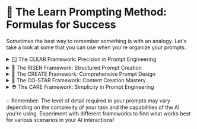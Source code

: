 # 🌟 The Learn Prompting Method: Formulas for Success

Sometimes the best way to remember something is with an analogy. Let's take a look at some that you can use when you're organize your prompts.

<details>
<summary>🪟 The CLEAR Framework: Precision in Prompt Engineering</summary>

Enhance your AI prompts with the CLEAR framework, a systematic approach to creating detailed and effective instructions:

C 🌍 Context
L 📏 Logistics
E 📚 Examples
A 👥 Audience
R 🔬 Refinement

Let's explore each component:

### 🌍 Context (C)
Provide background information or situational details.
<pre><code class="language-plaintext">Example: "We're launching a new eco-friendly product line"</code></pre>

### 📏 Logistics (L)
Specify format, length, or other parameters.
<pre><code class="language-plaintext">Example: "Create a 500-word blog post with 3 main sections"</code></pre>

### 📚 Examples (E)
Offer samples of what you want (or don't want).
<pre><code class="language-plaintext">Example: "Similar in tone to [link to example], but more casual"</code></pre>

### 👥 Audience (A)
Define the target audience for the content.
<pre><code class="language-plaintext">Example: "This is for environmentally conscious millennials"</code></pre>

### 🔬 Refinement (R)
Add constraints or additional details to focus the output.
<pre><code class="language-plaintext">Example: "Include statistics from reputable environmental organizations"</code></pre>

💡 Pro Tip: The CLEAR framework helps you create comprehensive prompts that leave little room for misinterpretation, resulting in more accurate and tailored AI responses.

### Example Prompt Using CLEAR:

<pre><code class="language-plaintext">🌍 Context: Our company is launching a new line of biodegradable packaging materials made from seaweed.

📏 Logistics: Create a 600-word press release with a catchy headline, three body paragraphs, and a boilerplate about our company.

📚 Examples: The tone should be similar to this eco-friendly product launch [insert link], but with more emphasis on innovation and sustainability.

👥 Audience: This press release is aimed at environmental journalists and eco-conscious consumers aged 25-40.

🔬 Refinement:
- Include at least two quotes: one from our CEO and one from an environmental scientist.
- Mention our product's ocean-safe certification.
- Incorporate statistics on plastic pollution in oceans.
- End with a call-to-action for journalists to request product samples.</code></pre>

</details>

<details>
<summary>🌠 The RISEN Framework: Structured Prompt Creation</summary>

R 🎭 Role
I 📝 Instructions
S 🪜 Steps
E 🎯 End Goal
N 🔍 Narrowing

Let's break down each component:

### 🎭 Role (R)
Assign a specific role or persona to the AI.
<pre><code class="language-plaintext">Example: "Act as a professional copywriter" or "You are an expert SEO optimizer"</code></pre>

### 📝 Instructions (I)
Clearly state what you want the AI to do.
<pre><code class="language-plaintext">Example: "Write a blog article about yoga"</code></pre>

### 🪜 Steps (S)
Provide detailed steps for completing the task.
<pre><code class="language-plaintext">Example: "Start with an attention-grabbing hook, include three main points with examples, and end with a strong call-to-action"</code></pre>

### 🎯 End Goal (E)
Specify the desired outcome or target audience.
<pre><code class="language-plaintext">Example: "This article is aimed at intermediate yoga practitioners looking to deepen their practice"</code></pre>

### 🔍 Narrowing (N)
Set constraints or limitations for the output.
<pre><code class="language-plaintext">Example: "Make the article between 500-750 words, use natural language, and avoid overly technical terms"</code></pre>

💡 Pro Tip: Using the RISEN framework transforms basic prompts into powerful, reusable assets for your AI interactions.

### Example Prompt Using RISEN:

<pre><code class="language-plaintext">🎭 Role: Act as a professional copywriter with expertise in health and wellness topics.

📝 Instructions: Write a blog article about the benefits of practicing yoga regularly.

🪜 Steps:
1. Begin with an engaging hook that captures the reader's attention.
2. Present three main benefits of regular yoga practice, each with a real-life example or scientific backing.
3. Include a brief paragraph addressing common misconceptions about yoga.
4. Conclude with a strong call-to-action encouraging readers to start or continue their yoga journey.

🎯 End Goal: This article should inspire and inform intermediate-level yoga practitioners looking to deepen their commitment to regular practice.

🔍 Narrowing:
- Keep the article between 600-800 words.
- Use a friendly, conversational tone while maintaining a professional demeanor.
- Avoid overly technical jargon, but include 2-3 yoga-specific terms with brief explanations.
- Incorporate one or two short, motivational quotes from renowned yoga instructors.</code></pre>

🔑 Remember: The RISEN framework helps you communicate more effectively with AI, resulting in higher-quality outputs tailored to your specific needs. Save and reuse your well-crafted prompts to build an efficient prompt library for your projects!

</details>

<details>
<summary>🧱 The CREATE Framework: Comprehensive Prompt Design</summary>

Elevate your AI interactions with the CREATE framework, a detailed approach to prompt engineering:

C 🎭 Character
R 📝 Request
E 📚 Examples
A 🔧 Additions/Adjustments
T 📊 Type of output
E ➕ Extras

Let's explore each component:

### 🎭 Character (C)
Specify the role for the AI to assume.
<pre><code class="language-plaintext">Example: "You are a renowned marine biologist"</code></pre>

### 📝 Request (R)
Clearly state what you want the AI to do.
<pre><code class="language-plaintext">Example: "Write an article about coral reef conservation"</code></pre>

### 📚 Examples (E)
Provide samples to guide the AI's output.
<pre><code class="language-plaintext">Example: "Use a style similar to National Geographic articles"</code></pre>

### 🔧 Additions/Adjustments (A)
Stipulate any necessary modifications or special requirements.
<pre><code class="language-plaintext">Example: "Include a section on how individuals can contribute to conservation efforts"</code></pre>

### 📊 Type of output (T)
Specify the desired format for the response.
<pre><code class="language-plaintext">Example: "Present the information in a 1000-word blog post format with subheadings"</code></pre>

### ➕ Extras (E)
Offer additional interactions or information to enhance the output.
<pre><code class="language-plaintext">Example: "After the main content, include a FAQ section with 5 common questions about coral reefs"</code></pre>

💡 Pro Tip: CREATE allows for a highly detailed and customized prompt, ensuring the AI understands both the content and structure you desire.

### Example Prompt Using CREATE:

<pre><code class="language-plaintext">🎭 Character: You are a renowned marine biologist with 20 years of experience in coral reef research.

📝 Request: Write an engaging article about the importance of coral reef conservation and the threats they face.

📚 Examples: Use a style similar to National Geographic articles, balancing scientific information with accessible language.

🔧 Additions/Adjustments: Include a section on innovative conservation techniques and how AI is being used in marine biology.

📊 Type of output: Present the information in a 1000-word blog post format with clear subheadings and a compelling introduction.

➕ Extras: After the main content, include a "How You Can Help" section with 5 actionable steps readers can take to support coral reef conservation.</code></pre>

</details>

<details>
<summary>🌟 The CO-STAR Framework: Content Creation Mastery</summary>

Optimize your content creation prompts with the CO-STAR framework:

C 🌍 Context
O 🎯 Objective
S ✍️ Style
T 🎭 Tone
A 👥 Audience
R 📄 Response

Let's break down each element:

### 🌍 Context (C)
Provide background information for the task.
<pre><code class="language-plaintext">Example: "We're a tech startup launching a new AI-powered smartwatch"</code></pre>

### 🎯 Objective (O)
Define the specific task for the AI.
<pre><code class="language-plaintext">Example: "Create a product description for our e-commerce website"</code></pre>

### ✍️ Style (S)
Specify the desired writing style.
<pre><code class="language-plaintext">Example: "Use a modern, tech-savvy writing style with short, impactful sentences"</code></pre>

### 🎭 Tone (T)
Indicate the appropriate tone for the content.
<pre><code class="language-plaintext">Example: "Maintain an excited and innovative tone throughout the description"</code></pre>

### 👥 Audience (A)
Define the target audience for the content.
<pre><code class="language-plaintext">Example: "Our primary audience is tech-enthusiastic millennials aged 25-40"</code></pre>

### 📄 Response (R)
Specify the type and format of the response needed.
<pre><code class="language-plaintext">Example: "Provide a 300-word product description with 3-5 bullet points highlighting key features"</code></pre>

💡 Pro Tip: CO-STAR is particularly effective for marketing and content creation tasks, ensuring your AI-generated content aligns perfectly with your brand voice and target audience.

### Example Prompt Using CO-STAR:

<pre><code class="language-plaintext">🌍 Context: Our tech startup is launching an AI-powered smartwatch that focuses on holistic health monitoring and productivity enhancement.

🎯 Objective: Create an engaging product description for our e-commerce website that highlights the unique features of our smartwatch.

✍️ Style: Use a modern, tech-savvy writing style with short, impactful sentences. Incorporate relevant tech jargon, but ensure it remains accessible to non-experts.

🎭 Tone: Maintain an excited and innovative tone throughout the description, emphasizing how our product is revolutionizing the smartwatch industry.

👥 Audience: Our primary audience is tech-enthusiastic millennials aged 25-40 who are health-conscious and productivity-oriented.

📄 Response: Provide a 300-word product description with an attention-grabbing headline, a compelling opening paragraph, and 3-5 bullet points highlighting key features. Conclude with a strong call-to-action encouraging pre-orders.</code></pre>

</details>

<details>
<summary>⛑️ The CARE Framework: Simplicity in Prompt Engineering</summary>

Streamline your prompt creation with the CARE framework, focusing on essential elements:

C 🌍 Context
A 📝 Ask
R 🚧 Rules
E 📚 Examples

Let's examine each component:

### 🌍 Context (C)
Describe the situation or background.
<pre><code class="language-plaintext">Example: "You're a financial advisor helping a young couple plan for retirement"</code></pre>

### 📝 Ask (A)
Request a specific action or output.
<pre><code class="language-plaintext">Example: "Create a step-by-step guide for setting up a diversified investment portfolio"</code></pre>

### 🚧 Rules (R)
Provide constraints or guidelines.
<pre><code class="language-plaintext">Example: "Focus on low-risk, long-term strategies suitable for beginners"</code></pre>

### 📚 Examples (E)
Demonstrate what you want with samples.
<pre><code class="language-plaintext">Example: "The guide should be similar in structure to this example: [link to sample guide]"</code></pre>

💡 Pro Tip: CARE is perfect for quick, focused prompts when you need a straightforward approach without sacrificing clarity or effectiveness.

### Example Prompt Using CARE:

<pre><code class="language-plaintext">🌍 Context: You're a financial advisor helping a young couple (both 28 years old) create a retirement savings plan. They have stable jobs but limited investment knowledge.

📝 Ask: Create a comprehensive yet easy-to-understand guide for setting up and managing a diversified investment portfolio aimed at long-term growth for retirement.

🚧 Rules: 
- Focus on low to moderate-risk strategies suitable for beginners
- Include a mix of investment types (e.g., index funds, bonds, ETFs)
- Explain the importance of regular contributions and compound interest
- Address common mistakes and misconceptions for new investors

📚 Examples: The guide should be structured similarly to this example: [link to sample retirement planning guide], but with more emphasis on starting early and the power of compound interest over time.</code></pre>

</details>

💡 Remember: The level of detail required in your prompts may vary depending on the complexity of your task and the capabilities of the AI you're using. Experiment with different frameworks to find what works best for various scenarios in your AI interactions!
